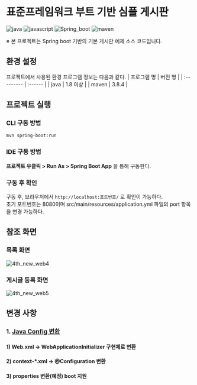 # 표준프레임워크 부트 기반 심플 게시판

![java](https://img.shields.io/badge/java-007396?style=for-the-badge&logo=JAVA&logoColor=white)
![javascript](https://img.shields.io/badge/javascript-F7DF1E?style=for-the-badge&logo=javascript&logoColor=black)
![Spring_boot](https://img.shields.io/badge/Spring_Boot-F2F4F9?style=for-the-badge&logo=spring-boot)
![maven](https://img.shields.io/badge/Maven-C71A36?style=for-the-badge&logo=apache-maven&logoColor=white)

※ 본 프로젝트는 Spring boot 기반의 기본 게시판 예제 소스 코드입니다.  

## 환경 설정

프로젝트에서 사용된 환경 프로그램 정보는 다음과 같다.
| 프로그램 명 | 버전 명 |
| :--------- | :------ |
| java | 1.8 이상 |
| maven | 3.8.4 |

## 프로젝트 실행

### CLI 구동 방법

```bash
mvn spring-boot:run
```

### IDE 구동 방법

__프로젝트 우클릭 > Run As > Spring Boot App__ 을 통해 구동한다.

### 구동 후 확인

구동 후, 브라우저에서 `http://localhost:포트번호/` 로 확인이 가능하다.  
초기 포트번호는 8080이며 src/main/resources/application.yml 파일의 port 항목을 변경 가능하다.

## 참조 화면

### 목록 화면

![4th_new_web4](https://user-images.githubusercontent.com/30619379/228746328-7bd166bc-fd27-4dd2-9040-97797d440157.jpg)

### 게시글 등록 화면

![4th_new_web5](https://user-images.githubusercontent.com/30619379/228746353-2d5a831b-9eb3-4e18-923f-11e592d215af.jpg)

## 변경 사항

### 1. [Java Config 변환](./Docs/java-config-convert.md)

#### 1) Web.xml -> WebApplicationInitializer 구현체로 변환

#### 2) context-\*.xml -> @Configuration 변환

#### 3) properties 변환(예정) boot 지원
